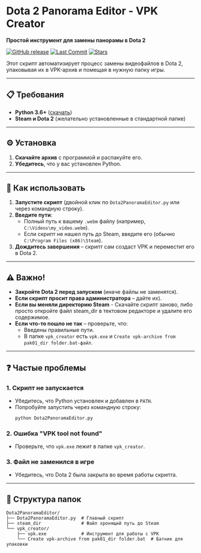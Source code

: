 # **Dota 2 Panorama Editor - VPK Creator**  
**Простой инструмент для замены панорамы в Dota 2**  

[![GitHub release](https://img.shields.io/github/v/release/LincolnCox29/Dota2PanoramaEditor?include_prereleases&style=flat-square)](https://github.com/LincolnCox29/Dota2PanoramaEditor/releases)
[![Last Commit](https://img.shields.io/github/last-commit/LincolnCox29/Dota2PanoramaEditor?style=flat-square)](https://github.com/LincolnCox29/Dota2PanoramaEditor/commits/main)
[![Stars](https://img.shields.io/github/stars/LincolnCox29/Dota2PanoramaEditor?style=flat-square)](https://github.com/LincolnCox29/Dota2PanoramaEditor/stargazers)

Этот скрипт автоматизирует процесс замены видеофайлов в Dota 2, упаковывая их в VPK-архив и помещая в нужную папку игры.  

---

## **📋 Требования**  
- **Python 3.6+** ([скачать](https://www.python.org/downloads/))  
- **Steam и Dota 2** (желательно установленные в стандартной папке)  

---

## **⚙️ Установка**  
1. **Скачайте архив** с программой и распакуйте его.   
3. **Убедитесь**, что у вас установлен Python.  

---

## **🚀 Как использовать**  
1. **Запустите скрипт** (двойной клик по `Dota2PanoramaEditor.py` или через командную строку).  
2. **Введите пути**:  
   - Полный путь к вашему `.webm` файлу (например, `C:\Videos\my_video.webm`).  
   - Если скрипт не нашел путь до Steam, введите его (обычно `C:\Program Files (x86)\Steam`).
3. **Дождитесь завершения** – скрипт сам создаст VPK и переместит его в Dota 2.  

---

## **⚠️ Важно!**  
- **Закройте Dota 2 перед запуском** (иначе файлы не заменятся).  
- **Если скрипт просит права администратора** – дайте их).
- **Если вы меняли директорию Steam** - Скачайте скрипт заново, либо просто откройте файл steam_dir в тектовом редакторе и удалите его содержимое. 
- **Если что-то пошло не так** – проверьте, что:  
  - Введены правильные пути.  
  - В папке `vpk_creator` есть `vpk.exe` и `Create vpk-archive from pak01_dir folder.bat-файл`.  

---

## **❓ Частые проблемы**  
### **1. Скрипт не запускается**  
- Убедитесь, что Python установлен и добавлен в `PATH`.  
- Попробуйте запустить через командную строку:  
  ```cmd
  python Dota2PanoramaEditor.py
  ```

### **2. Ошибка "VPK tool not found"**  
- Проверьте, что `vpk.exe` лежит в папке `vpk_creator`.  

### **3. Файл не заменился в игре**  
- Убедитесь, что Dota 2 была закрыта во время работы скрипта.  

---

## **📁 Структура папок**  
```
Dota2PanoramaEditor/  
├── Dota2PanoramaEditor.py  # Главный скрипт
├── steam_dir               # Файл хронящий путь до Steam
└── vpk_creator/  
    ├── vpk.exe             # Инструмент для работы с VPK
    └── Create vpk-archive from pak01_dir folder.bat  # Батник для упаковки  
```

